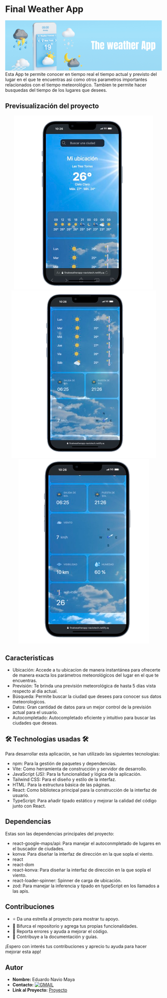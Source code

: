 # Final Weather App
<img src="https://github.com/naviotech/FinalWeatherApp/blob/main/banner.jpg">
Esta App te permite conocer en tiempo real el tiempo actual y previsto del lugar en el que te encuentras asi como otros parametros importantes relacionados con el tiempo meteorológico. Tambien te permite hacer busquedas del tiempo de los lugares que desees.

## Previsualización del proyecto
<p display="flex" align="center">
  <img src="https://github.com/naviotech/FinalWeatherApp/blob/main/capt1.png" >
  <img src="https://github.com/naviotech/FinalWeatherApp/blob/main/cap2.png">
  <img src="https://github.com/naviotech/FinalWeatherApp/blob/main/capt3.png">
</p>


## Caracteristicas

- Ubicación: Accede a tu ubicacíon de manera instantánea para ofrecerte de manera exacta los parámetros meteorológicos del lugar en el que te encuentras.
- Previsión: Te brinda una previsión meteorológica de hasta 5 días vista respecto al dia actual.
- Búsqueda: Permite buscar la ciudad que desees para conocer sus datos meteorologicos.
- Datos: Gran cantidad de datos para un mejor control de la previsión actual para el usuario.
- Autocompletado: Autocompletado eficiente y intuitivo para buscar las ciudades que deseas.


## 🛠️ Technologias usadas 🛠️

Para desarrollar esta aplicación, se han utilizado las siguientes tecnologías:

- npm: Para la gestión de paquetes y dependencias.
- Vite: Como herramienta de construcción y servidor de desarrollo.
- JavaScript (JS): Para la funcionalidad y lógica de la aplicación.
- Tailwind CSS: Para el diseño y estilo de la interfaz.
- HTML: Para la estructura básica de las páginas.
- React: Como biblioteca principal para la construcción de la interfaz de usuario.
- TypeScript: Para añadir tipado estático y mejorar la calidad del código junto con React.
  
## Dependencias

Estas son las dependencias principales del proyecto:

 - react-google-maps/api: Para manejar el autoconmpletado de lugares en el buscador de ciudades.
 - konva: Para diseñar la interfaz de dirección en la que sopla el viento.
 - react
 - react-dom
 - react-konva: Para diseñar la interfaz de dirección en la que sopla el viento.
 - react-loader-spinner: Spinner de carga de ubicación.
 - zod: Para manejar la inferencia y tipado en typeScript en los llamados a las apis.

  
## Contribuciones

- ⭐ Da una estrella al proyecto para mostrar tu apoyo.
- 🚀 Bifurca el repositorio y agrega tus propias funcionalidades.
- 🐛 Reporta errores y ayuda a mejorar el código.
- 📝 Contribuye a la documentación y guías.
  
¡Espero con interés tus contribuciones y aprecio tu ayuda para hacer mejorar esta app!


## Autor

- **Nombre:** Eduardo Navio Maya
- **Contacto:** [![GMAIL](https://img.shields.io/badge/naviomaya%40gmail.com%20-%20%20DISCORD?style=social&logo=GMAIL&labelColor=black&color=white)](mailto:naviomaya@gmail.com)
- **Link al Proyecto:** [Proyecto](https://finalweatherapp-naviotech.netlify.app/)

